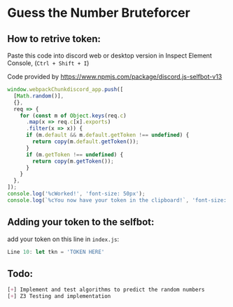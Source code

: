 # Guess the Number Bruteforcer

## How to retrive token:

Paste this code into discord web or desktop version in Inspect Element Console, (`Ctrl + Shift + I`)

Code provided by https://www.npmjs.com/package/discord.js-selfbot-v13

```js
window.webpackChunkdiscord_app.push([
  [Math.random()],
  {},
  req => {
    for (const m of Object.keys(req.c)
      .map(x => req.c[x].exports)
      .filter(x => x)) {
      if (m.default && m.default.getToken !== undefined) {
        return copy(m.default.getToken());
      }
      if (m.getToken !== undefined) {
        return copy(m.getToken());
      }
    }
  },
]);
console.log('%cWorked!', 'font-size: 50px');
console.log(`%cYou now have your token in the clipboard!`, 'font-size: 16px');
```

## Adding your token to the selfbot:

add your token on this line in `index.js`:

```js
Line 10: let tkn = 'TOKEN HERE'
```

## Todo:

```css
[+] Implement and test algorithms to predict the random numbers
[+] Z3 Testing and implementation
```
